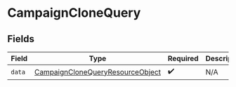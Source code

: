 # CampaignCloneQuery


## Fields

| Field                                                                                           | Type                                                                                            | Required                                                                                        | Description                                                                                     |
| ----------------------------------------------------------------------------------------------- | ----------------------------------------------------------------------------------------------- | ----------------------------------------------------------------------------------------------- | ----------------------------------------------------------------------------------------------- |
| `data`                                                                                          | [CampaignCloneQueryResourceObject](../../models/components/CampaignCloneQueryResourceObject.md) | :heavy_check_mark:                                                                              | N/A                                                                                             |
